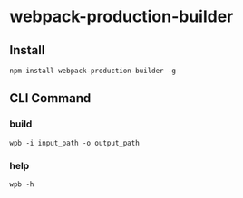 # webpack-production-builder

## Install
`npm install webpack-production-builder -g`

## CLI Command
### build
`wpb -i input_path -o output_path`
### help
`wpb -h`

